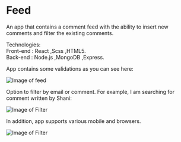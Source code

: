 # Feed
An app that contains a comment feed with the ability to insert new comments and filter the existing comments.

Technologies:\
Front-end : React ,Scss  ,HTML5.\
Back-end : Node.js ,MongoDB ,Express.

App contains some validations as you can see here:

![Image of feed](https://res.cloudinary.com/dtwqtpteb/image/upload/v1583350560/bush4ev7ymvhiglqbpof.png)

Option to filter by email or comment. For example, I am searching for comment written by Shani:

![Image of Filter](https://res.cloudinary.com/dtwqtpteb/image/upload/v1583350755/nypxlqukrhksqwwlid1u.png)


In addition, app supports various mobile and browsers.


![Image of Filter](https://i.ibb.co/cDrGH9m/New-Project-12.png)
